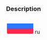 <h3 align="center">Description</h3>



<p align="center">
  <p align="center" display="block">
    <a href="docs/ru.md"><img src="docs/ru_icon.svg" width="70"></a>
    <a>ru</a>
  </p>
</p>
